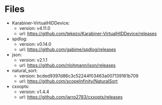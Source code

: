 # Files

* Karabiner-VirtualHIDDevice:
  * version: v4.11.0
  * url: https://github.com/tekezo/Karabiner-VirtualHIDDevice/releases
* spdlog:
  * version: v0.14.0
  * url: https://github.com/gabime/spdlog/releases
* json:
  * version: v2.1.1
  * url: https://github.com/nlohmann/json/releases
* natural_sort:
  * version: bcded9397d86c3c52244f03463a007139161b709
  * url: https://github.com/scopeInfinity/NaturalSort
* cxxopts:
  * version: v1.4.4
  * url: https://github.com/jarro2783/cxxopts/releases
